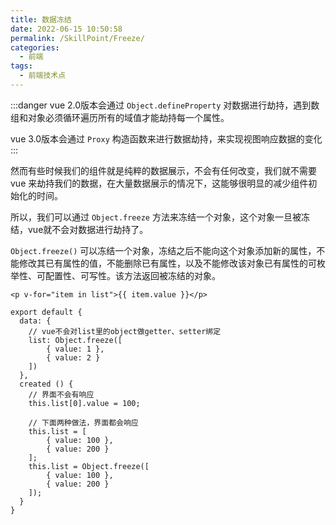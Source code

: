```yaml
---
title: 数据冻结
date: 2022-06-15 10:50:58
permalink: /SkillPoint/Freeze/
categories:
  - 前端
tags:
  - 前端技术点
---
```


:::danger
vue 2.0版本会通过 `Object.defineProperty` 对数据进行劫持，遇到数组和对象必须循环遍历所有的域值才能劫持每一个属性。

vue 3.0版本会通过 `Proxy` 构造函数来进行数据劫持，来实现视图响应数据的变化
:::

然而有些时候我们的组件就是纯粹的数据展示，不会有任何改变，我们就不需要 vue 来劫持我们的数据，在大量数据展示的情况下，这能够很明显的减少组件初始化的时间。

所以，我们可以通过 `Object.freeze` 方法来冻结一个对象，这个对象一旦被冻结，vue就不会对数据进行劫持了。

`Object.freeze()` 可以冻结一个对象，冻结之后不能向这个对象添加新的属性，不能修改其已有属性的值，不能删除已有属性，以及不能修改该对象已有属性的可枚举性、可配置性、可写性。该方法返回被冻结的对象。

```vue
<p v-for="item in list">{{ item.value }}</p>

export default {
  data: {
    // vue不会对list里的object做getter、setter绑定
    list: Object.freeze([
        { value: 1 },
        { value: 2 }
    ])
  },
  created () {
    // 界面不会有响应
    this.list[0].value = 100;

    // 下面两种做法，界面都会响应
    this.list = [
        { value: 100 },
        { value: 200 }
    ];
    this.list = Object.freeze([
        { value: 100 },
        { value: 200 }
    ]);
  }
}
```

